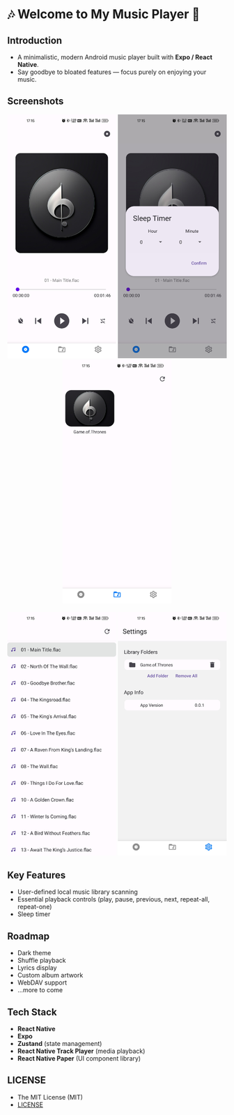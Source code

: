 # 🎶 Welcome to My Music Player 👋

## Introduction
- A minimalistic, modern Android music player built with **Expo / React Native**.
- Say goodbye to bloated features — focus purely on enjoying your music.

## Screenshots
<div style="text-align: center;">
  <img src="assets/screenshots/player.jpg" width="250" alt="播放器主界面">
  <img src="assets/screenshots/sleep-timer.jpg" width="250" alt="定时关闭对话框">
  <img src="assets/screenshots/library.jpg" width="250" alt="音乐库界面">
</div>

<br>

<div style="text-align: center;">
  <img src="assets/screenshots/music-list.jpg" width="250" alt="音乐列表界面">
  <img src="assets/screenshots/settings.jpg" width="250" alt="设置界面">
</div>


## Key Features
- User-defined local music library scanning
- Essential playback controls (play, pause, previous, next, repeat-all, repeat-one)
- Sleep timer

## Roadmap
- Dark theme
- Shuffle playback
- Lyrics display
- Custom album artwork
- WebDAV support
- ...more to come

## Tech Stack
- **React Native**
- **Expo**
- **Zustand** (state management)
- **React Native Track Player** (media playback)
- **React Native Paper** (UI component library)  

## LICENSE 
- The MIT License (MIT) 
- [LICENSE](LICENSE)